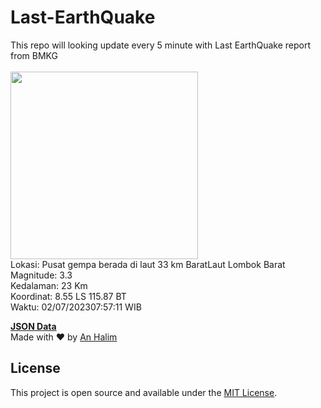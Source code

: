 # Last-EarthQuake
This repo will looking update every 5 minute with Last EarthQuake report from BMKG
<br>
<br>
<img src="https://static.bmkg.go.id/20230702075711.mmi.jpg" width="300"/>
<br>
Lokasi: Pusat gempa berada di laut 33 km BaratLaut Lombok Barat <br>
Magnitude: 3.3 <br>
Kedalaman: 23 Km <br>
Koordinat: 8.55 LS 115.87 BT <br>
Waktu: 02/07/202307:57:11 WIB <br>

<a href="./data/data.json">**JSON Data**</a>
<br>
Made with ❤️ by <a href="https://github.com/an-halim">An Halim</a>
## License

This project is open source and available under the [MIT License](LICENSE).
